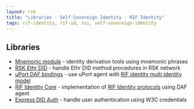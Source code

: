 ```yaml
---
layout: rsk
title: "Libraries - Self-Sovereign Identity - RIF Identity"
tags: rif-identity, rif-id, ssi, self-sovereign-identity
---
```


## Libraries

- [Mnemonic module](mnemonics) - identity derivation tools using mnemonic phrases
- [RSK Ethr DID](ethr-did) - handle Ethr DID method procedures in RSK network
- [uPort DAF bindings](daf) - use uPort agent with [RIF identity multi identity model](../specs/#multi-identity-model)
- [RIF Identity Core](core) - implementation of [RIF Identity protocols](../specs/#protocols) using DAF agent
- [Express DID Auth](express-did-auth) - handle user authentication using W3C credentials
